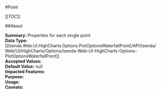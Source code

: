 #Point

[[_TOC_]]

##About

**Summary:**  Properties for each single point   
**Data Type:** [[Izenda.Web.UI.HighCharts.Options.PlotOptionsWaterfallPoint|/API/Izenda/Web/UI/HighCharts/Options/Izenda-Web-UI-HighCharts-Options-PlotOptionsWaterfallPoint]]  
**Accepted Values:**   
**Default Value:** null  
**Impacted Features:**   
**Purpose:**   
**Usage:**   
**Caveats:**   

